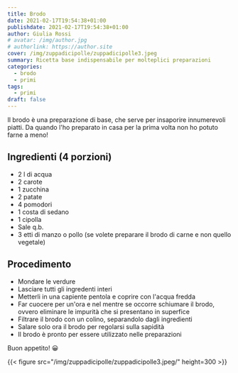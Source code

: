 ```yaml
---
title: Brodo
date: 2021-02-17T19:54:38+01:00
publishdate: 2021-02-17T19:54:38+01:00
author: Giulia Rossi
# avatar: /img/author.jpg
# authorlink: https://author.site
cover: /img/zuppadicipolle/zuppadicipolle3.jpeg
summary: Ricetta base indispensabile per molteplici preparazioni
categories:
  - brodo
  - primi
tags:
  - primi
draft: false
---
```


Il brodo è una preparazione di base, che serve per insaporire innumerevoli piatti.
Da quando l'ho preparato in casa per la prima volta non ho potuto farne a meno!


## Ingredienti (4 porzioni)

* 2 l di acqua
* 2 carote
* 1 zucchina
* 2 patate
* 4 pomodori
* 1 costa di sedano
* 1 cipolla
* Sale q.b.
* 3 etti di manzo o pollo (se volete preparare il brodo di carne e non quello vegetale)

## Procedimento

* Mondare le verdure
* Lasciare tutti gli ingredenti interi
* Metterli in una capiente pentola e coprire con l'acqua fredda
* Far cuocere per un'ora e nel mentre se occorre schiumare il brodo, ovvero eliminare le impurità che si presentano in superfice
* Filtrare il brodo con un colino, separandolo dagli ingredienti
* Salare solo ora il brodo per regolarsi sulla sapidità
* Il brodo è pronto per essere utilizzato nelle preparazioni

Buon appetito! 😀

   {{< figure src="/img/zuppadicipolle/zuppadicipolle3.jpeg/" height=300  >}}